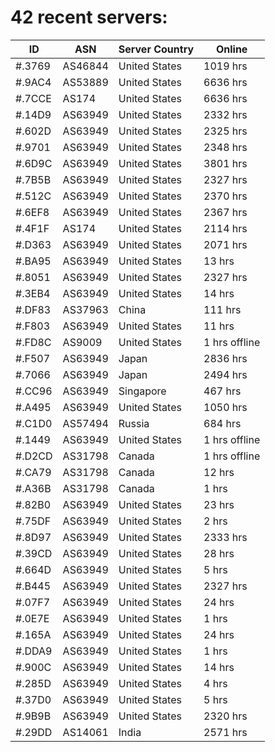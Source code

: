 # 42 recent servers:

| ID | ASN | Server Country | Online |
| ------ | ------ | ------ | ------ |
| #.3769 | AS46844 | United States | 1019 hrs |
| #.9AC4 | AS53889 | United States | 6636 hrs |
| #.7CCE | AS174 | United States | 6636 hrs |
| #.14D9 | AS63949 | United States | 2332 hrs |
| #.602D | AS63949 | United States | 2325 hrs |
| #.9701 | AS63949 | United States | 2348 hrs |
| #.6D9C | AS63949 | United States | 3801 hrs |
| #.7B5B | AS63949 | United States | 2327 hrs |
| #.512C | AS63949 | United States | 2370 hrs |
| #.6EF8 | AS63949 | United States | 2367 hrs |
| #.4F1F | AS174 | United States | 2114 hrs |
| #.D363 | AS63949 | United States | 2071 hrs |
| #.BA95 | AS63949 | United States | 13 hrs |
| #.8051 | AS63949 | United States | 2327 hrs |
| #.3EB4 | AS63949 | United States | 14 hrs |
| #.DF83 | AS37963 | China | 111 hrs |
| #.F803 | AS63949 | United States | 11 hrs |
| #.FD8C | AS9009 | United States | 1 hrs offline |
| #.F507 | AS63949 | Japan | 2836 hrs |
| #.7066 | AS63949 | Japan | 2494 hrs |
| #.CC96 | AS63949 | Singapore | 467 hrs |
| #.A495 | AS63949 | United States | 1050 hrs |
| #.C1D0 | AS57494 | Russia | 684 hrs |
| #.1449 | AS63949 | United States | 1 hrs offline |
| #.D2CD | AS31798 | Canada | 1 hrs offline |
| #.CA79 | AS31798 | Canada | 12 hrs |
| #.A36B | AS31798 | Canada | 1 hrs |
| #.82B0 | AS63949 | United States | 23 hrs |
| #.75DF | AS63949 | United States | 2 hrs |
| #.8D97 | AS63949 | United States | 2333 hrs |
| #.39CD | AS63949 | United States | 28 hrs |
| #.664D | AS63949 | United States | 5 hrs |
| #.B445 | AS63949 | United States | 2327 hrs |
| #.07F7 | AS63949 | United States | 24 hrs |
| #.0E7E | AS63949 | United States | 1 hrs |
| #.165A | AS63949 | United States | 24 hrs |
| #.DDA9 | AS63949 | United States | 1 hrs |
| #.900C | AS63949 | United States | 14 hrs |
| #.285D | AS63949 | United States | 4 hrs |
| #.37D0 | AS63949 | United States | 5 hrs |
| #.9B9B | AS63949 | United States | 2320 hrs |
| #.29DD | AS14061 | India | 2571 hrs |

